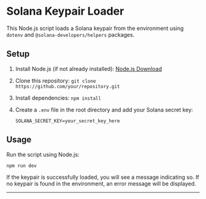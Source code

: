 # Solana Keypair Loader

This Node.js script loads a Solana keypair from the environment using `dotenv` and `@solana-developers/helpers` packages.

## Setup

1. Install Node.js (if not already installed): [Node.js Download](https://nodejs.org/en/download/)
2. Clone this repository: `git clone https://github.com/your/repository.git`
3. Install dependencies: `npm install`
4. Create a `.env` file in the root directory and add your Solana secret key:

   ```
   SOLANA_SECRET_KEY=your_secret_key_here
   ```

## Usage

Run the script using Node.js:

```
npm run dev
```

If the keypair is successfully loaded, you will see a message indicating so. If no keypair is found in the environment, an error message will be displayed.

---